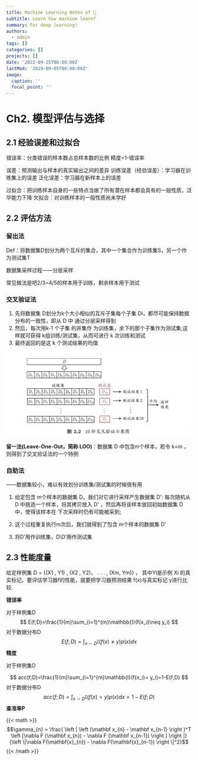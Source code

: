 ```yaml
---
title: Machine Learning Notes of 🍉
subtitle: Learn how machine learn?
summary: For deep learning!
authors: 
  - admin
tags: []
categories: []
projects: []
date: '2022-09-25T00:00:00Z'
lastMod: '2019-09-05T00:00:00Z'
image:
  caption: ''
  focal_point: ''
---
```


# Ch2. 模型评估与选择

## 2.1 经验误差和过拟合

错误率：分类错误的样本数占总样本数的比例
精度=1-错误率

误差：预测输出与样本的真实输出之间的差异
训练误差（经验误差）：学习器在训练集上的误差
泛化误差：学习器在新样本上的误差

过拟合：把训练样本自身的一些特点当做了所有潜在样本都会具有的一般性质，泛华能力下降
欠拟合：对训练样本的一般性质尚未学好

[^注]: 过拟合无法彻底避免，但可以缓解来减小其风险

## 2.2 评估方法

### 留出法

Def：将数据集D划分为两个互斥的集合，其中一个集合作为训练集S，另一个作为测试集T

数据集采样过程——分层采样

常见做法是吧2/3~4/5的样本用于训练，剩余样本用于测试

### 交叉验证法

1. 先将数据集 D划分为k个大小相似的互斥子集每个子集 Di，都尽可能保持数据分布的一致性，即从 D 中 通过分层采样得到
2. 然后，每次用k-1 个子集 的并集作 为训练集，余下的那个子集作为测试集;这样就可获得 k组训练/测试集，从而可进行 k 次训练和测试
3. 最终返回的是这 k 个测试结果的均值

<img src="assets/image-20220926135913006.png" alt="image-20220926135913006" style="zoom:50%;" />

[^注]: k 折交叉验证通常要随机使用不同的划分重复 p 次，最终的评估结果是这 p次k折交叉验证结果的均值

**留一法(Leave-One-Out，简称 LOO)**：数据集 D 中包含m个样本，若令 k=m ， 则得到了交叉验证法的一个特例

### 自助法

——数据集较小，难以有效划分训练集/测试集的时候很有用

1. 给定包含 m个样本的数据集 D，我们对它进行采样产生数据集 D': 每次随机从 D 中挑选一个样本，将其拷贝放入 D' ，然后再将该样本放回初始数据集 D 中，使得该样本在 下次采样时仍有可能被采到;

2. 这个过程重复执行m次后，我们就得到了包含 m个样本的数据集 D‘

   [^注]: 当m足够大时，约有1/3的样本数据没有被选入D’

3. 将D’用作训练集，D\D‘用作测试集

## 2.3 性能度量

给定样例集 D = {(X1 , Y1) , (X2 , Y2)， . . . , (Xm, Ym)} ， 其中Yi是示例 Xi 的真实标记。要评估学习器f的性能，就要把学习器预测结果 f(x)与真实标记 y进行比较.

**错误率**

对于样例集D
$$
E(f;D)=\frac{1}{m}\sum_{i=1}^{m}\mathbb{I}(f(x_i)\neq y_i)
$$
对于数据分布D
$$
E(f;D)=\int_{x\sim D}\mathbb{I}(f(x)\neq y)p(x)dx
$$
**精度**

对于样例集D


$$
acc(f;D)=\frac{1}{m}\sum_{i=1}^{m}\mathbb{I}(f(x_i)= y_i)=1-E(f;D)
$$
对于数据分布D
$$
acc(f;D)=\int_{x\sim D}\mathbb{I}(f(x)= y)p(x)dx=1-E(f;D)
$$
**查准率P**

{{< math >}}
$$\gamma_{n} = \frac{ \left | \left (\mathbf x_{n} - \mathbf x_{n-1} \right )^T \left [\nabla F (\mathbf x_{n}) - \nabla F (\mathbf x_{n-1}) \right ] \right |}{\left \|\nabla F(\mathbf{x}_{n}) - \nabla F(\mathbf{x}_{n-1}) \right \|^2}$$
{{< /math >}}
